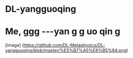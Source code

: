 #  DL-yangguoqing
#   Me, ggg ---yan g g uo qin g
[image] (https://github.com/DL-Metaphysics/DL-yangguoqing/blob/master/%E5%B7%A5%E8%B5%84.png)
